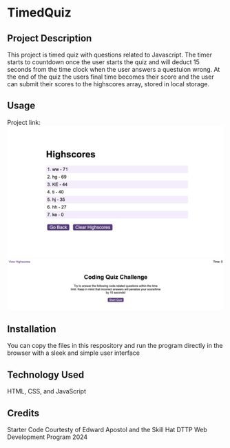 # TimedQuiz

## Project Description
This project is timed quiz with questions related to Javascript. The timer starts to countdown once the user starts the quiz and will deduct 15 seconds from the time clock when the user answers a questuion wrong. At the end of the quiz the users final time becomes their score and the user can submit their scores to the highscores array, stored in local storage.

## Usage
Project link: 
![alt text](Highscores.png)
![alt text](QuizHome.png)

## Installation
You can copy the files in this respository and run the program directly in the browser with a sleek and simple user interface

## Technology Used
HTML, CSS, and JavaScript

## Credits
Starter Code Courtesty of Edward Apostol and the Skill Hat DTTP Web Development Program 2024

